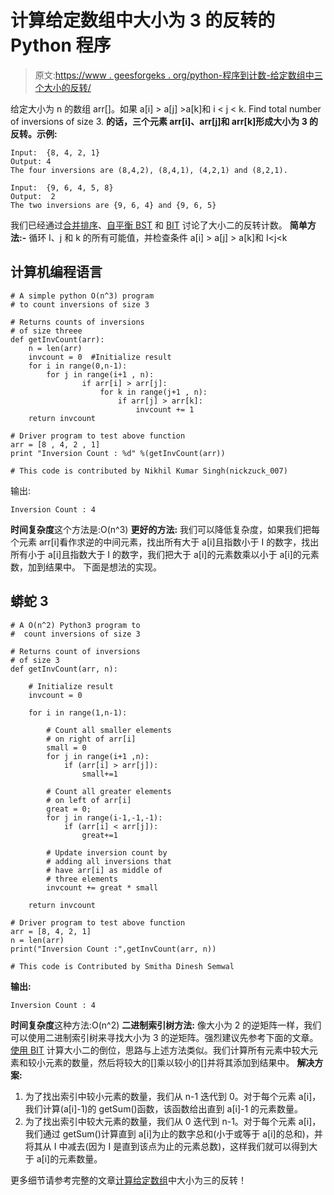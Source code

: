 # 计算给定数组中大小为 3 的反转的 Python 程序

> 原文:[https://www . geesforgeks . org/python-程序到计数-给定数组中三个大小的反转/](https://www.geeksforgeeks.org/python-program-to-count-inversions-of-size-three-in-a-given-array/)

给定大小为 n 的数组 arr[]。如果 a[i] > a[j] >a[k]和 i < j < k. Find total number of inversions of size 3.
**的话，三个元素 arr[i]、arr[j]和 arr[k]形成大小为 3 的反转。示例:**

```
Input:  {8, 4, 2, 1}
Output: 4
The four inversions are (8,4,2), (8,4,1), (4,2,1) and (8,2,1).

Input:  {9, 6, 4, 5, 8}
Output:  2
The two inversions are {9, 6, 4} and {9, 6, 5}
```

我们已经通过[合并排序](https://www.geeksforgeeks.org/counting-inversions/)、[自平衡 BST](https://www.geeksforgeeks.org/count-inversions-in-an-array-set-2-using-self-balancing-bst/) 和 [BIT](https://www.geeksforgeeks.org/count-inversions-array-set-3-using-bit/) 讨论了大小二的反转计数。
**简单方法:-** 循环 I、j 和 k 的所有可能值，并检查条件 a[i] > a[j] > a[k]和 I<j<k

## 计算机编程语言

```
# A simple python O(n^3) program
# to count inversions of size 3

# Returns counts of inversions
# of size threee
def getInvCount(arr):
    n = len(arr)
    invcount = 0  #Initialize result    
    for i in range(0,n-1):
        for j in range(i+1 , n):
                if arr[i] > arr[j]:
                    for k in range(j+1 , n):
                        if arr[j] > arr[k]:
                            invcount += 1
    return invcount

# Driver program to test above function
arr = [8 , 4, 2 , 1]
print "Inversion Count : %d" %(getInvCount(arr))

# This code is contributed by Nikhil Kumar Singh(nickzuck_007)
```

输出:

```
Inversion Count : 4 
```

**时间复杂度**这个方法是:O(n^3)
**更好的方法:**
我们可以降低复杂度，如果我们把每个元素 arr[i]看作求逆的中间元素，找出所有大于 a[i]且指数小于 I 的数字，找出所有小于 a[i]且指数大于 I 的数字，我们把大于 a[i]的元素数乘以小于 a[i]的元素数，加到结果中。
下面是想法的实现。

## 蟒蛇 3

```
# A O(n^2) Python3 program to
#  count inversions of size 3

# Returns count of inversions
# of size 3
def getInvCount(arr, n):

    # Initialize result
    invcount = 0   

    for i in range(1,n-1):

        # Count all smaller elements
        # on right of arr[i]
        small = 0
        for j in range(i+1 ,n):
            if (arr[i] > arr[j]):
                small+=1

        # Count all greater elements
        # on left of arr[i]
        great = 0;
        for j in range(i-1,-1,-1):
            if (arr[i] < arr[j]):
                great+=1

        # Update inversion count by
        # adding all inversions that
        # have arr[i] as middle of
        # three elements
        invcount += great * small

    return invcount

# Driver program to test above function
arr = [8, 4, 2, 1]
n = len(arr)
print("Inversion Count :",getInvCount(arr, n))

# This code is Contributed by Smitha Dinesh Semwal
```

**输出:**

```
Inversion Count : 4 
```

**时间复杂度**这种方法:O(n^2)
**二进制索引树方法:**
像大小为 2 的逆矩阵一样，我们可以使用二进制索引树来寻找大小为 3 的逆矩阵。强烈建议先参考下面的文章。
[使用 BIT](https://www.geeksforgeeks.org/count-inversions-array-set-3-using-bit/)
计算大小二的倒位，思路与上述方法类似。我们计算所有元素中较大元素和较小元素的数量，然后将较大的[]乘以较小的[]并将其添加到结果中。
**解决方案:**

1.  为了找出索引中较小元素的数量，我们从 n-1 迭代到 0。对于每个元素 a[i]，我们计算(a[i]-1)的 getSum()函数，该函数给出直到 a[i]-1 的元素数量。
2.  为了找出索引中较大元素的数量，我们从 0 迭代到 n-1。对于每个元素 a[i]，我们通过 getSum()计算直到 a[i]为止的数字总和(小于或等于 a[i]的总和)，并将其从 I 中减去(因为 I 是直到该点为止的元素总数)，这样我们就可以得到大于 a[i]的元素数量。

更多细节请参考完整的文章[计算给定数组](https://www.geeksforgeeks.org/count-inversions-of-size-three-in-a-give-array/)中大小为三的反转！